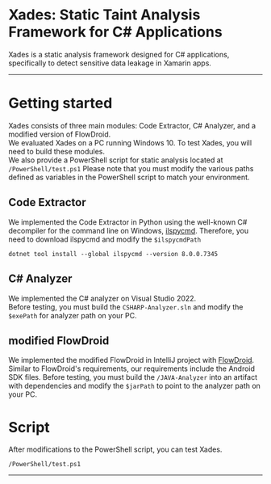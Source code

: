 # Xades: Static Taint Analysis Framework for C# Applications
Xades is a static analysis framework designed for C# applications, specifically to detect sensitive data leakage in Xamarin apps.

---
# Getting started
Xades consists of three main modules: Code Extractor, C# Analyzer, and a modified version of FlowDroid.  
We evaluated Xades on a PC running Windows 10. To test Xades, you will need to build these modules.  
We also provide a PowerShell script for static analysis located at `/PowerShell/test.ps1`
Please note that you must modify the various paths defined as variables in the PowerShell script to match your environment.

## Code Extractor
We implemented the Code Extractor in Python using the well-known C# decompiler for the command line on Windows, [ilspycmd](https://www.nuget.org/packages/ilspycmd/).
Therefore, you need to download ilspycmd and modify the `$ilspycmdPath`

```
dotnet tool install --global ilspycmd --version 8.0.0.7345
```

## C# Analyzer
We implemented the C# analyzer on Visual Studio 2022.  
Before testing, you must build the `CSHARP-Analyzer.sln` and modify the `$exePath` for analyzer path on your PC.


## modified FlowDroid
We implemented the  modified FlowDroid in IntelliJ project with [FlowDroid](https://github.com/secure-software-engineering/FlowDroid/).  
Similar to FlowDroid's requirements, our requirements include the Android SDK files.
Before testing, you must build the `/JAVA-Analyzer` into an artifact with dependencies and modify the `$jarPath` to point to the analyzer path on your PC.  

# Script
After modifications to the PowerShell script, you can test Xades.
```
/PowerShell/test.ps1
```
---

